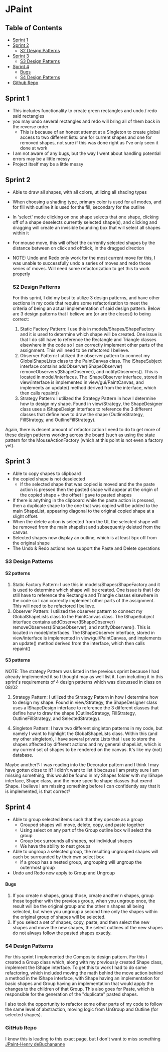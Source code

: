 # JPaint
## Table of Contents
* [Sprint 1](#sprint-1)
* [Sprint 2](#sprint-2)
  * [S2 Design Patterns](#s2-design-patterns)
* [Sprint 3](#sprint-3)
  * [S3 Design Patterns](#s3-design-patterns)
* [Sprint 4](#sprint-4)
  * [Bugs](#bugs)
  * [S4 Design Patterns](#s4-design-patterns)
* [Github Repo](#github-repo)   


## Sprint 1 ##
* This includes functionality to create green rectangles and undo / redo said rectangles
* you may undo several rectangles and redo will bring all of them back in the reverse order
  * This is because of an honest attempt at a Singleton to create global access to two different lists: one for current shapes and one for removed shapes, not sure if this was done right as I've only seen it done at work
* I am not aware of any bugs, but the way I went about handling potential errors may be a little messy
* Project itself may be a little messy

## Sprint 2 ##
* Able to draw all shapes, with all colors, utilizing all shading types
* When choosing a shading type, primary color is used for all modes, and for fill with outline it is used for the fill, secondary for the outline
* In 'select' mode clicking on one shape selects that one shape, clicking off of a shape deselects currently selected shape(s), and clicking and dragging will create an invisible bounding box that will select all shapes within it
* For mouse move, this will offset the currently selected shapes by the distance between on click and offclick, in the dragged direction
* NOTE: Undo and Redo only work for the most current move for this, I was unable to successfully undo a series of moves and redo those series of moves. Will need some refactorization to get this to work properly

  ### S2 Design Patterns ###
  For this sprint, I did my best to utilize 3 design patterns, and have other sections in my code that require some refactorization to meet the criteria of being an actual implementation of said design pattern.
  Below are 3 design patterns that I believe are (or are the closest) to being correct:
  1. Static Factory Pattern: 
       I use this in models/Shapes/ShapeFactory and it is used to determine which shape will be created. One issue is that I do still have to reference the Rectangle and Triangle classes elsewhere in the code so I can correctly implement other parts of the assignment. This will need to be refactored I believe.
  2. Observer Pattern: I utilized the observer pattern to connect my GlobalShapeLists class to the PaintCanvas class. The IShapeSubject interface contains addObserver(IShapeObserver) removeObservers(IShapeObserver), and notifyObservers(). This is located in model/interfaces. The IShapeObserver interface, stored in view/interface is implemented in view/gui/PaintCanvas, and implements an update() method derived from the interface, which then calls repaint()
  3. Strategy Pattern: I utilized the Strategy Pattern in how I determine how to design my shape. Found in view/Strategy, the ShapeDesigner class uses a IShapeDesign interface to reference the 3 different classes that define how to draw the shape (OutlineStrategy, FillStrategy, and OutlineFillStrategy).
 
 Again, there is decent amount of refactorization I need to do to get more of these design patterns working across the board (such as using the state pattern for the MouseActionFactory (which at this point is not even a factory yet). 

 ## Sprint 3 ##
* Able to copy shapes to clipboard
* the copied shape is not deselected
  * If the selected shape that was copied is moved and the the paste action is pressed  then the pasted shape will appear at the origin of the copied shape + the offset I gave to pasted shapes
*  If there is anything in the clipboard while the paste action is pressed, then a duplicate shape to the one that was copied will be added to the main ShapeList, appearing diagonal to the original copied shape at a slight offset.
*  When the delete action is selected from the UI, the selected shape will be removed from the main shapelist and subsequently deleted from the canvas
*  Selected shapes now display an outline, which is at least 5px off from the original shape
*  The Undo & Redo actions now support the Paste and Delete operations

  ### S3 Design Patterns ###
  #### S2 patterns ####
   1. Static Factory Pattern: 
       I use this in models/Shapes/ShapeFactory and it is used to determine which shape will be created. One issue is that I do still have to reference the Rectangle and Triangle classes elsewhere in the code so I can correctly implement other parts of the assignment. This will need to be refactored I believe.
  2. Observer Pattern: I utilized the observer pattern to connect my GlobalShapeLists class to the PaintCanvas class. The IShapeSubject interface contains addObserver(IShapeObserver) removeObservers(IShapeObserver), and notifyObservers(). This is located in model/interfaces. The IShapeObserver interface, stored in view/interface is implemented in view/gui/PaintCanvas, and implements an update() method derived from the interface, which then calls repaint()
  #### S3 patterns ####
  NOTE: The strategy Pattern was listed in the previous sprint because I had already implemented it so I thought may as well list it. I am including it in this sprint's requirements of 4 design patterns which was discussed in class on 08/02
 
  3. Strategy Pattern: I utilized the Strategy Pattern in how I determine how to design my shape. Found in view/Strategy, the ShapeDesigner class uses a IShapeDesign interface to reference the 3 different classes that define how to draw the shape (OutlineStrategy, FillStrategy, OutlineFillStrategy, and SelectedStrategy).
  
  4. Singleton Pattern: I have two different singleton patterns in my code, but namely I want to highlight the GlobalShapeLists class. Within this (and my other singleton), I have several private Lists that I use to store the shapes affected by different actions and my general shapeList, which is my current set of shapes to be rendered on the canvas. It's like my (not) database.

Maybe another?: I was reading into the Decorator pattern and I think I may have gotten close to it? I didn't want to list it because I am pretty sure I am missing something, this would be found in my Shapes folder with my IShape interface, Shape class, and the more specific shape classes that exend Shape. I believe I am missing something before I can confidently say that it is implemented, is that correct?

## Sprint 4 ##
*  Able to group selected items such that they operate as a group
   *  Grouped shapes will move, delete, copy, and paste together
   *  Using select on any part of the Group outline box will select the group
   *  Group box surrounds all shapes, not individual shapes
   *  We have the ability to nest groups
*  Able to ungroup a selected group, the resulting ungrouped shapes will each be surrounded by their own select box
   *  if a group has a nested group, ungrouping will ungroup the outermost group
*  Undo and Redo now apply to Group and Ungroup

#### Bugs ####
  1.  If you create n shapes, group those, create another n shapes, group those together with the previous group, when you ungroup once, the result will be the original group and the other n shapes all being selected, but when you ungroup a second time only the shapes within the original group of shapes will be selected.
  2.  If you select a set of shapes, copy, paste, and then select the new shapes and move the new shapes, the select outlines of the new shapes do not always follow the pasted shapes exactly.

### S4 Design Patterns ###
For this sprint I implemented the Composite design pattern. For this I created a Group class which, along with my previously created Shape class, implement the IShape interface. To get this to work I had to do some refactoring, which included moving the math behind the move action behind a method in the IShape interface, with Shape having an implementation for basic shapes and Group having an implementation that would apply the changes to the children of that Group. This also goes for Paste, which is responsible for the generation of the "duplicate" pasted shapes.

I also took the opportunity to refactor some other parts of my code to follow the same level of abstraction, moving logic from UnGroup and Outline (for selected shapes). 

### GitHub Repo ###
I know this is leading to this exact page, but I don't want to miss something
[JPaint-Henry deBuchananne](https://github.com/HenrydeB/JPaint)

